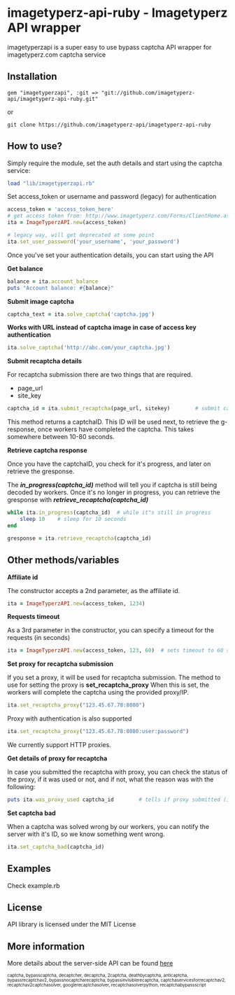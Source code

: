 imagetyperz-api-ruby - Imagetyperz API wrapper
=========================================

imagetyperzapi is a super easy to use bypass captcha API wrapper for imagetyperz.com captcha service

## Installation
    gem "imagetyperzapi", :git => "git://github.com/imagetyperz-api/imagetyperz-api-ruby.git"

or
    
    git clone https://github.com/imagetyperz-api/imagetyperz-api-ruby
     

## How to use?

Simply require the module, set the auth details and start using the captcha service:

``` ruby
load "lib/imagetyperzapi.rb"
```
Set access_token or username and password (legacy) for authentication

``` ruby
access_token = 'access_token_here'
# get access token from: http://www.imagetyperz.com/Forms/ClientHome.aspx
ita = ImageTyperzAPI.new(access_token)
```
``` ruby
# legacy way, will get deprecated at some point
ita.set_user_password('your_username', 'your_password')
```
Once you've set your authentication details, you can start using the API

**Get balance**

``` ruby
balance = ita.account_balance              
puts "Account balance: #{balance}"         
```

**Submit image captcha**

``` ruby
captcha_text = ita.solve_captcha('captcha.jpg')
```
**Works with URL instead of captcha image in case of access key authentication**
``` ruby
ita.solve_captcha('http://abc.com/your_captcha.jpg')   
```
**Submit recaptcha details**

For recaptcha submission there are two things that are required.
- page_url
- site_key
``` ruby
captcha_id = ita.submit_recaptcha(page_url, sitekey)        # submit captcha first, to get ID
```
This method returns a captchaID. This ID will be used next, to retrieve the g-response, once workers have 
completed the captcha. This takes somewhere between 10-80 seconds.

**Retrieve captcha response**

Once you have the captchaID, you check for it's progress, and later on retrieve the gresponse.

The ***in_progress(captcha_id)*** method will tell you if captcha is still being decoded by workers.
Once it's no longer in progress, you can retrieve the gresponse with ***retrieve_recaptcha(captcha_id)***  

``` ruby
while ita.in_progress(captcha_id)  # while it"s still in progress
    sleep 10    # sleep for 10 seconds
end

gresponse = ita.retrieve_recaptcha(captcha_id)
```

## Other methods/variables

**Affiliate id**

The constructor accepts a 2nd parameter, as the affiliate id. 
``` ruby
ita = ImageTyperzAPI.new(access_token, 1234)
```

**Requests timeout**

As a 3rd parameter in the constructor, you can specify a timeout for the requests (in seconds)
``` ruby
ita = ImageTyperzAPI.new(access_token, 123, 60)  # sets timeout to 60 seconds
```

**Set proxy for recaptcha submission**

If you set a proxy, it will be used for recaptcha submission. The method to use for setting the proxy is **set_recaptcha_proxy**
When this is set, the workers will complete the captcha using the provided proxy/IP.
``` ruby
ita.set_recaptcha_proxy("123.45.67.78:8080")
```
Proxy with authentication is also supported
``` ruby
ita.set_recaptcha_proxy("123.45.67.78:8080:user:password")
```
We currently support HTTP proxies.

**Get details of proxy for recaptcha**

In case you submitted the recaptcha with proxy, you can check the status of the proxy, if it was used or not,
and if not, what the reason was with the following:

``` ruby
puts ita.was_proxy_used captcha_id        # tells if proxy submitted (if any) was used or not, and if not used, reason
```

**Set captcha bad**

When a captcha was solved wrong by our workers, you can notify the server with it's ID,
so we know something went wrong.

``` ruby
ita.set_captcha_bad(captcha_id)
```

## Examples
Check example.rb

## License
API library is licensed under the MIT License

## More information
More details about the server-side API can be found [here](http://imagetyperz.com)


<sup><sub>captcha, bypasscaptcha, decaptcher, decaptcha, 2captcha, deathbycaptcha, anticaptcha, 
bypassrecaptchav2, bypassnocaptcharecaptcha, bypassinvisiblerecaptcha, captchaservicesforrecaptchav2, 
recaptchav2captchasolver, googlerecaptchasolver, recaptchasolverpython, recaptchabypassscript</sup></sub>
